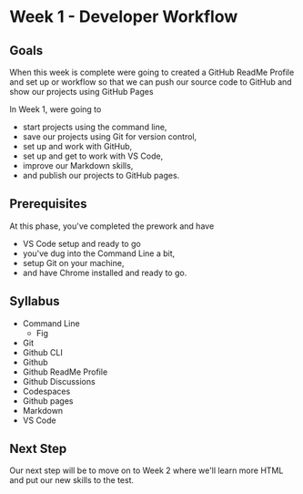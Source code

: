 # Week 1 - Developer Workflow

## Goals
When this week is complete were going to created a GitHub ReadMe Profile and set up or workflow so that we can push our source code to GitHub and show our projects using GitHub Pages

In Week 1, were going to 
- start projects using the command line, 
- save our projects using Git for version control,
- set up and work with GitHub,
- set up and get to work with VS Code,
- improve our Markdown skills,
- and publish our projects to GitHub pages. 

## Prerequisites
At this phase, you've completed the prework and have 
- VS Code setup and ready to go
- you've dug into the Command Line a bit, 
- setup Git on your machine, 
- and have Chrome installed and ready to go. 

## Syllabus
- Command Line
    - Fig
- Git
- Github CLI
- Github
- Github ReadMe Profile
- Github Discussions
- Codespaces
- Github pages
- Markdown
- VS Code

## Next Step
Our next step will be to move on to Week 2 where we'll learn more HTML and put our new skills to the test. 